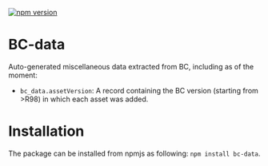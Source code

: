 


[![npm version](https://badge.fury.io/js/bc-data.svg)](https://badge.fury.io/js/bc-data)

# BC-data
Auto-generated miscellaneous data extracted from BC, including as of the moment:

* `bc_data.assetVersion`: A record containing the BC version (starting from >R98) in which each asset was added.

# Installation
The package can be installed from npmjs as following: `npm install bc-data`.
